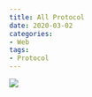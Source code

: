 ```yaml
---
title: All Protocol
date: 2020-03-02
categories:
- Web
tags:
- Protocol
---
```

![](https://tva1.sinaimg.cn/large/0081Kckwly1gl40fc48nog30u016i431.gif)
